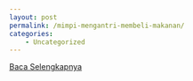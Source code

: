 ```yaml
---
layout: post
permalink: /mimpi-mengantri-membeli-makanan/
categories:
    - Uncategorized
---
```


[Baca Selengkapnya](/10)